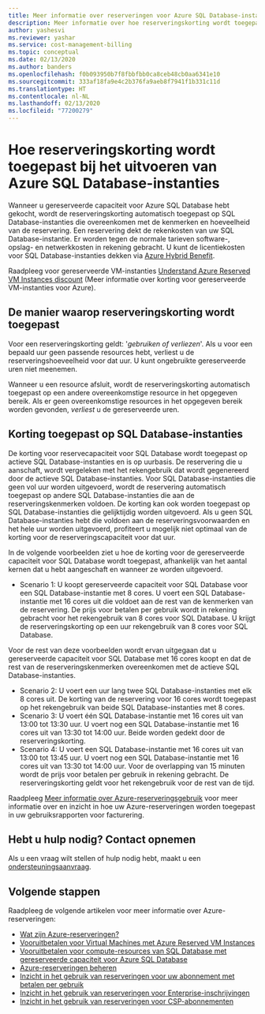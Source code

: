 ```yaml
---
title: Meer informatie over reserveringen voor Azure SQL Database-instanties | Microsoft Docs
description: Meer informatie over hoe reserveringskorting wordt toegepast bij het uitvoeren van Azure SQL Database-instanties.
author: yashesvi
ms.reviewer: yashar
ms.service: cost-management-billing
ms.topic: conceptual
ms.date: 02/13/2020
ms.author: banders
ms.openlocfilehash: f0b093950b7f8fbbfbb0ca8ceb48cb0aa6341e10
ms.sourcegitcommit: 333af18fa9e4c2b376fa9aeb8f7941f1b331c11d
ms.translationtype: HT
ms.contentlocale: nl-NL
ms.lasthandoff: 02/13/2020
ms.locfileid: "77200279"
---
```

# <a name="how-a-reservation-discount-is-applied-to-azure-sql-databases"></a>Hoe reserveringskorting wordt toegepast bij het uitvoeren van Azure SQL Database-instanties

Wanneer u gereserveerde capaciteit voor Azure SQL Database hebt gekocht, wordt de reserveringskorting automatisch toegepast op SQL Database-instanties die overeenkomen met de kenmerken en hoeveelheid van de reservering. Een reservering dekt de rekenkosten van uw SQL Database-instantie. Er worden tegen de normale tarieven software-, opslag- en netwerkkosten in rekening gebracht. U kunt de licentiekosten voor SQL Database-instanties dekken via [Azure Hybrid Benefit](https://azure.microsoft.com/pricing/hybrid-benefit/).

Raadpleeg voor gereserveerde VM-instanties [Understand Azure Reserved VM Instances discount](../manage/understand-vm-reservation-charges.md) (Meer informatie over korting voor gereserveerde VM-instanties voor Azure).

## <a name="how-reservation-discount-is-applied"></a>De manier waarop reserveringskorting wordt toegepast

Voor een reserveringskorting geldt: '*gebruiken of verliezen*'. Als u voor een bepaald uur geen passende resources hebt, verliest u de reserveringshoeveelheid voor dat uur. U kunt ongebruikte gereserveerde uren niet meenemen.

Wanneer u een resource afsluit, wordt de reserveringskorting automatisch toegepast op een andere overeenkomstige resource in het opgegeven bereik. Als er geen overeenkomstige resources in het opgegeven bereik worden gevonden, *verliest* u de gereserveerde uren.

## <a name="discount-applied-to-sql-databases"></a>Korting toegepast op SQL Database-instanties

 De korting voor reservecapaciteit voor SQL Database wordt toegepast op actieve SQL Database-instanties en is op uurbasis. De reservering die u aanschaft, wordt vergeleken met het rekengebruik dat wordt gegenereerd door de actieve SQL Database-instanties. Voor SQL Database-instanties die geen vol uur worden uitgevoerd, wordt de reservering automatisch toegepast op andere SQL Database-instanties die aan de reserveringskenmerken voldoen. De korting kan ook worden toegepast op SQL Database-instanties die gelijktijdig worden uitgevoerd. Als u geen SQL Database-instanties hebt die voldoen aan de reserveringsvoorwaarden en het hele uur worden uitgevoerd, profiteert u mogelijk niet optimaal van de korting voor de reserveringscapaciteit voor dat uur.

In de volgende voorbeelden ziet u hoe de korting voor de gereserveerde capaciteit voor SQL Database wordt toegepast, afhankelijk van het aantal kernen dat u hebt aangeschaft en wanneer ze worden uitgevoerd.

- Scenario 1: U koopt gereserveerde capaciteit voor SQL Database voor een SQL Database-instantie met 8 cores. U voert een SQL Database-instantie met 16 cores uit die voldoet aan de rest van de kenmerken van de reservering. De prijs voor betalen per gebruik wordt in rekening gebracht voor het rekengebruik van 8 cores voor SQL Database. U krijgt de reserveringskorting op een uur rekengebruik van 8 cores voor SQL Database.

Voor de rest van deze voorbeelden wordt ervan uitgegaan dat u gereserveerde capaciteit voor SQL Database met 16 cores koopt en dat de rest van de reserveringskenmerken overeenkomen met de actieve SQL Database-instanties.

- Scenario 2: U voert een uur lang twee SQL Database-instanties met elk 8 cores uit. De korting van de reservering voor 16 cores wordt toegepast op het rekengebruik van beide SQL Database-instanties met 8 cores.
- Scenario 3: U voert één SQL Database-instantie met 16 cores uit van 13:00 tot 13:30 uur. U voert nog een SQL Database-instantie met 16 cores uit van 13:30 tot 14:00 uur. Beide worden gedekt door de reserveringskorting.
- Scenario 4: U voert een SQL Database-instantie met 16 cores uit van 13:00 tot 13:45 uur. U voert nog een SQL Database-instantie met 16 cores uit van 13:30 tot 14:00 uur. Voor de overlapping van 15 minuten wordt de prijs voor betalen per gebruik in rekening gebracht. De reserveringskorting geldt voor het rekengebruik voor de rest van de tijd.

Raadpleeg [Meer informatie over Azure-reserveringsgebruik](understand-reserved-instance-usage-ea.md) voor meer informatie over en inzicht in hoe uw Azure-reserveringen worden toegepast in uw gebruiksrapporten voor facturering.

## <a name="need-help-contact-us"></a>Hebt u hulp nodig? Contact opnemen

Als u een vraag wilt stellen of hulp nodig hebt, maakt u een [ondersteuningsaanvraag](https://go.microsoft.com/fwlink/?linkid=2083458).

## <a name="next-steps"></a>Volgende stappen

Raadpleeg de volgende artikelen voor meer informatie over Azure-reserveringen:

- [Wat zijn Azure-reserveringen?](save-compute-costs-reservations.md)
- [Vooruitbetalen voor Virtual Machines met Azure Reserved VM Instances](../../virtual-machines/windows/prepay-reserved-vm-instances.md)
- [Vooruitbetalen voor compute-resources van SQL Database met gereserveerde capaciteit voor Azure SQL Database](../../sql-database/sql-database-reserved-capacity.md)
- [Azure-reserveringen beheren](manage-reserved-vm-instance.md)
- [Inzicht in het gebruik van reserveringen voor uw abonnement met betalen per gebruik](understand-reserved-instance-usage.md)
- [Inzicht in het gebruik van reserveringen voor Enterprise-inschrijvingen](understand-reserved-instance-usage-ea.md)
- [Inzicht in het gebruik van reserveringen voor CSP-abonnementen](/partner-center/azure-reservations)
